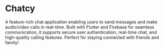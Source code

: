 # Chatcy

A feature-rich chat application enabling users to send messages and make audio/video calls in real-time. Built with Flutter and Firebase for seamless communication, it supports secure user authentication, real-time chat, and high-quality calling features. Perfect for staying connected with friends and family!

